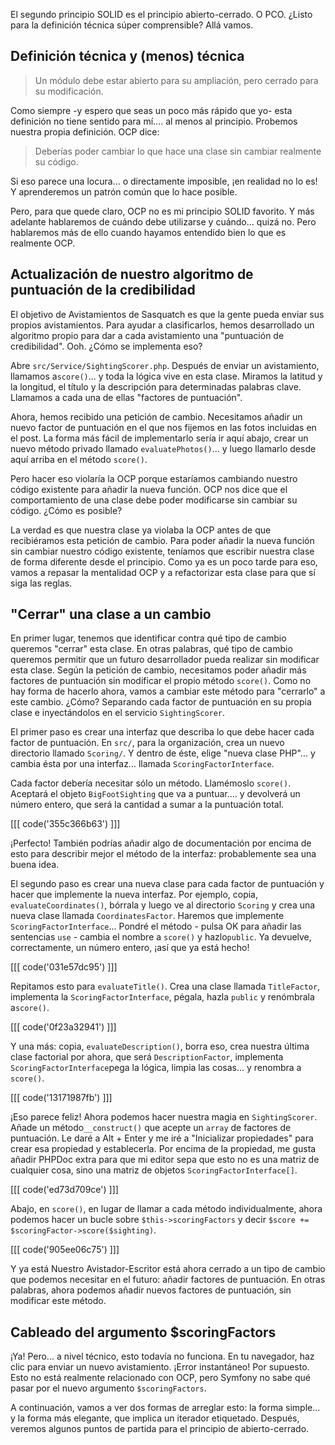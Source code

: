 El segundo principio SOLID es el principio abierto-cerrado. O PCO. ¿Listo para la definición técnica súper comprensible? Allá vamos.

## Definición técnica y (menos) técnica

> Un módulo debe estar abierto para su ampliación, pero cerrado para su modificación.

Como siempre -y espero que seas un poco más rápido que yo- esta definición no tiene sentido para mí.... al menos al principio. Probemos nuestra propia definición. OCP dice:

> Deberías poder cambiar lo que hace una clase sin cambiar realmente su código.

Si eso parece una locura... o directamente imposible, ¡en realidad no lo es! Y aprenderemos un patrón común que lo hace posible.

Pero, para que quede claro, OCP no es mi principio SOLID favorito. Y más adelante hablaremos de cuándo debe utilizarse y cuándo... quizá no. Pero hablaremos más de ello cuando hayamos entendido bien lo que es realmente OCP.

## Actualización de nuestro algoritmo de puntuación de la credibilidad

El objetivo de Avistamientos de Sasquatch es que la gente pueda enviar sus propios avistamientos. Para ayudar a clasificarlos, hemos desarrollado un algoritmo propio para dar a cada avistamiento una "puntuación de credibilidad". Ooh. ¿Cómo se implementa eso?

Abre `src/Service/SightingScorer.php`. Después de enviar un avistamiento, llamamos a`score()`... y toda la lógica vive en esta clase. Miramos la latitud y la longitud, el título y la descripción para determinadas palabras clave. Llamamos a cada una de ellas "factores de puntuación".

Ahora, hemos recibido una petición de cambio. Necesitamos añadir un nuevo factor de puntuación en el que nos fijemos en las fotos incluidas en el post. La forma más fácil de implementarlo sería ir aquí abajo, crear un nuevo método privado llamado `evaluatePhotos()`... y luego llamarlo desde aquí arriba en el método `score()`.

Pero hacer eso violaría la OCP porque estaríamos cambiando nuestro código existente para añadir la nueva función. OCP nos dice que el comportamiento de una clase debe poder modificarse sin cambiar su código. ¿Cómo es posible?

La verdad es que nuestra clase ya violaba la OCP antes de que recibiéramos esta petición de cambio. Para poder añadir la nueva función sin cambiar nuestro código existente, teníamos que escribir nuestra clase de forma diferente desde el principio. Como ya es un poco tarde para eso, vamos a repasar la mentalidad OCP y a refactorizar esta clase para que sí siga las reglas.

## "Cerrar" una clase a un cambio

En primer lugar, tenemos que identificar contra qué tipo de cambio queremos "cerrar" esta clase. En otras palabras, qué tipo de cambio queremos permitir que un futuro desarrollador pueda realizar sin modificar esta clase. Según la petición de cambio, necesitamos poder añadir más factores de puntuación sin modificar el propio método `score()`. Como no hay forma de hacerlo ahora, vamos a cambiar este método para "cerrarlo" a este cambio. ¿Cómo? Separando cada factor de puntuación en su propia clase e inyectándolos en el servicio `SightingScorer`.

El primer paso es crear una interfaz que describa lo que debe hacer cada factor de puntuación. En `src/`, para la organización, crea un nuevo directorio llamado `Scoring/`. Y dentro de éste, elige "nueva clase PHP"... y cambia ésta por una interfaz... llamada `ScoringFactorInterface`.

Cada factor debería necesitar sólo un método. Llamémoslo `score()`. Aceptará el objeto `BigFootSighting` que va a puntuar.... y devolverá un número entero, que será la cantidad a sumar a la puntuación total.

[[[ code('355c366b63') ]]]

¡Perfecto! También podrías añadir algo de documentación por encima de esto para describir mejor el método de la interfaz: probablemente sea una buena idea.

El segundo paso es crear una nueva clase para cada factor de puntuación y hacer que implemente la nueva interfaz. Por ejemplo, copia, `evaluateCoordinates()`, bórrala y luego ve al directorio `Scoring` y crea una nueva clase llamada `CoordinatesFactor`. Haremos que implemente `ScoringFactorInterface`... Pondré el método - pulsa OK para añadir las sentencias `use` - cambia el nombre a `score()` y hazlo`public`. Ya devuelve, correctamente, un número entero, ¡así que ya está hecho!

[[[ code('031e57dc95') ]]]

Repitamos esto para `evaluateTitle()`. Crea una clase llamada `TitleFactor`, implementa la `ScoringFactorInterface`, pégala, hazla `public` y renómbrala a`score()`.

[[[ code('0f23a32941') ]]]

Y una más: copia, `evaluateDescription()`, borra eso, crea nuestra última clase factorial por ahora, que será `DescriptionFactor`, implementa `ScoringFactorInterface`pega la lógica, limpia las cosas... y renombra a `score()`.

[[[ code('13171987fb') ]]]

¡Eso parece feliz! Ahora podemos hacer nuestra magia en `SightingScorer`. Añade un método`__construct()` que acepte un `array` de factores de puntuación. Le daré a Alt + Enter y me iré a "Inicializar propiedades" para crear esa propiedad y establecerla. Por encima de la propiedad, me gusta añadir PHPDoc extra para que mi editor sepa que esto no es una matriz de cualquier cosa, sino una matriz de objetos `ScoringFactorInterface[]`.

[[[ code('ed73d709ce') ]]]

Abajo, en `score()`, en lugar de llamar a cada método individualmente, ahora podemos hacer un bucle sobre `$this->scoringFactors` y decir `$score += $scoringFactor->score($sighting)`.

[[[ code('905ee06c75') ]]]

Y ya está Nuestro Avistador-Escritor está ahora cerrado a un tipo de cambio que podemos necesitar en el futuro: añadir factores de puntuación. En otras palabras, ahora podemos añadir nuevos factores de puntuación, sin modificar este método.

## Cableado del argumento $scoringFactors

¡Ya! Pero... a nivel técnico, esto todavía no funciona. En tu navegador, haz clic para enviar un nuevo avistamiento. ¡Error instantáneo! Por supuesto. Esto no está realmente relacionado con OCP, pero Symfony no sabe qué pasar por el nuevo argumento `$scoringFactors`.

A continuación, vamos a ver dos formas de arreglar esto: la forma simple... y la forma más elegante, que implica un iterador etiquetado. Después, veremos algunos puntos de partida para el principio de abierto-cerrado.
